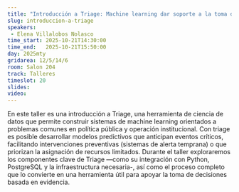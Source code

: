```yaml
---
title: "Introducción a Triage: Machine learning dar soporte a la toma de decisiones"
slug: introduccion-a-triage
speakers:
 - Elena Villalobos Nolasco
time_start: 2025-10-21T14:30:00
time_end:   2025-10-21T15:50:00
day: 2025mty
gridarea: 12/5/14/6
room: Salon 204
track: Talleres
timeslot: 20
slides: 
video: 
---
```


En este taller es una introducción a Triage, una herramienta de ciencia de datos que permite construir sistemas de machine learning orientados a problemas comunes en política pública y operación institucional. Con triage es posible desarrollar modelos predictivos que anticipan eventos críticos, facilitando intervenciones preventivas (sistemas de alerta temprana) o que priorizan la asignación de recursos limitados. Durante el taller exploraremos los componentes clave de Triage —como su integración con Python, PostgreSQL y la infraestructura necesaria-, así como el proceso completo que lo convierte en una herramienta útil para apoyar la toma de decisiones basada en evidencia.